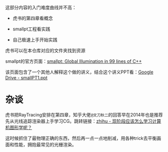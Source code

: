 这部分内容的入门难度曲线并不高：

- 虎书的第四章看概念

- smallpt工程看实践

- 自己极速上手开始实践

虎书可以在本仓库对应的文件夹找到资源

smallpt的官方页面：[smallpt: Global Illumination in 99 lines of C++](https://www.kevinbeason.com/smallpt/)

该页面包含了一个其他人解释这个做的讲义，结合这个讲义PPT看：[Google Drive - smallPT1.ppt](https://drive.google.com/file/d/0B8g97JkuSSBwUENiWTJXeGtTOHFmSm51UC01YWtCZw/view?resourcekey=0-BSMES1GmPEtIIcv6EgBTjw)

# 杂谈

虎书把RayTracing安排在第四章，知乎大佬`@文刀秋二`的回答早在2014年也是推荐先从光线追踪渲染器上手学习CG。跳转链接：[zhihu - 现阶段应该怎么学习计算机图形学呢？](https://www.zhihu.com/question/26341836/answer/32528233)

这时候抓住了最物理正确的东西，然后再一点一点地削减，用各种trick去平衡画面和性能，拥抱最常见的光栅渲染。
